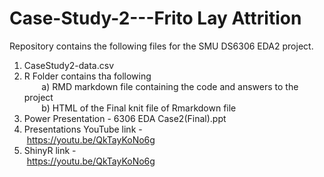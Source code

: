 # Case-Study-2---Frito Lay Attrition  

Repository contains the following files for the SMU DS6306 EDA2 project.
1) CaseStudy2-data.csv
3) R Folder contains tha following <br />
 &nbsp;&nbsp;&nbsp;&nbsp;&nbsp;&nbsp;   a) RMD markdown file containing the code and answers to the project <br />
 &nbsp;&nbsp;&nbsp;&nbsp;&nbsp;&nbsp;   b) HTML of the Final knit file of Rmarkdown file <br />
5) Power Presentation - 6306 EDA Case2(Final).ppt
6) Presentations YouTube link - <br />
 &nbsp;https://youtu.be/QkTayKoNo6g<br />
6) ShinyR link - <br />
 &nbsp;https://youtu.be/QkTayKoNo6g<br />
